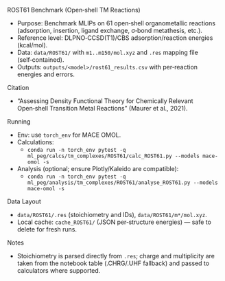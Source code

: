 ROST61 Benchmark (Open‑shell TM Reactions)

- Purpose: Benchmark MLIPs on 61 open‑shell organometallic reactions (adsorption, insertion, ligand exchange, σ‑bond metathesis, etc.).
- Reference level: DLPNO‑CCSD(T1)/CBS adsorption/reaction energies (kcal/mol).
- Data: `data/ROST61/` with `m1..m150/mol.xyz` and `.res` mapping file (self‑contained).
- Outputs: `outputs/<model>/rost61_results.csv` with per‑reaction energies and errors.

Citation
- “Assessing Density Functional Theory for Chemically Relevant Open‑shell Transition Metal Reactions” (Maurer et al., 2021).

Running
- Env: use `torch_env` for MACE OMOL.
- Calculations:
  - `conda run -n torch_env pytest -q ml_peg/calcs/tm_complexes/ROST61/calc_ROST61.py --models mace-omol -s`
- Analysis (optional; ensure Plotly/Kaleido are compatible):
  - `conda run -n torch_env pytest -q ml_peg/analysis/tm_complexes/ROST61/analyse_ROST61.py --models mace-omol -s`

Data Layout
- `data/ROST61/.res` (stoichiometry and IDs), `data/ROST61/m*/mol.xyz`.
- Local cache: `cache_ROST61/` (JSON per‑structure energies) — safe to delete for fresh runs.

Notes
- Stoichiometry is parsed directly from `.res`; charge and multiplicity are taken from the notebook table (.CHRG/.UHF fallback) and passed to calculators where supported.
